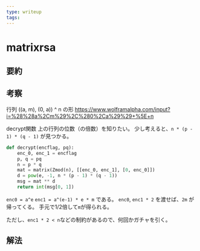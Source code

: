 ```yaml
---
type: writeup
tags:
---
```


# matrixrsa

## 要約

## 考察

行列 ((a, m), (0, a)) ^ n の形
<https://www.wolframalpha.com/input?i=%28%28a%2Cm%29%2C%280%2Ca%29%29+%5E+n>

decrypt関数
上の行列の位数（の倍数）を知りたい。
少し考えると、`n * (p - 1) * (q - 1)` が見つかる。

```python
def decrypt(encflag, pq):
    enc_0, enc_1 = encflag
    p, q = pq
    n = p * q
    mat = matrix(Zmod(n), [[enc_0, enc_1], [0, enc_0]])
    d = pow(e, -1, n * (p - 1) * (q - 1))
    msg = mat ** d
    return int(msg[0, 1])
```

`enc0 = a^e`
`enc1 = a^(e-1) * e * m`
である。
`enc0`, `enc1 * 2` を渡せば、`2m` が帰ってくる。
手元で1/2倍して`m`が得られる。

ただし、`enc1 * 2 < n`などの制約があるので、何回かガチャを引く。

## 解法
